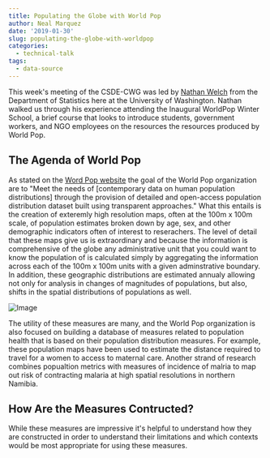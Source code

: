 ```yaml
---
title: Populating the Globe with World Pop
author: Neal Marquez
date: '2019-01-30'
slug: populating-the-globe-with-worldpop
categories:
  - technical-talk
tags:
  - data-source
---
```


This week's meeting of the CSDE-CWG was led by [Nathan Welch](http://www.nathangwelch.com/) from the Department of Statistics here at the University of Washington. Nathan walked us through his experience attending the Inaugural WorldPop Winter School, a brief course that looks to introduce students, government workers, and NGO employees on the resources the resources produced by World Pop.

## The Agenda of World Pop  
As stated on the [Word Pop website](https://www.worldpop.org/) the goal of the World Pop organization are to "Meet the needs of [contemporary data on human population distributions] through the provision of detailed and open-access population distribution dataset built using transparent approaches." What this entails is the creation of exteremly high resolution maps, often at the 100m x 100m scale, of population estimates broken down by age, sex, and other demographic indicators often of interest to reserachers. The level of detail that these maps give us is extraordinary and because the information is comprehensive of the globe any administrative unit that you could want to know the population of is calculated simply by aggregating the information across each of the 100m x 100m units with a given adminstrative boundary. In addition, these geographic distributions are estimated annualy allowing not only for analysis in changes of magnitudes of populations, but also, shifts in the spatial distributions of populations as well.

![Image](https://www.worldpop.org/img/case_studies/case1/mp13.jpg "Image")

The utility of these measures are many, and the World Pop organization is also focused on building a database of measures related to population health that is based on their population distribution measures. For example, these population maps have been used to estimate the distance required to travel for a women to access to maternal care. Another strand of research combines popualtion metrics with measures of incidence of malria to map out risk of contracting malaria at high spatial resolutions in northern Namibia.  

## How Are the Measures Contructed?  

While these measures are impressive it's helpful to understand how they are constructed in order to understand their limitations and which contexts would be most appropriate for using these measures. 